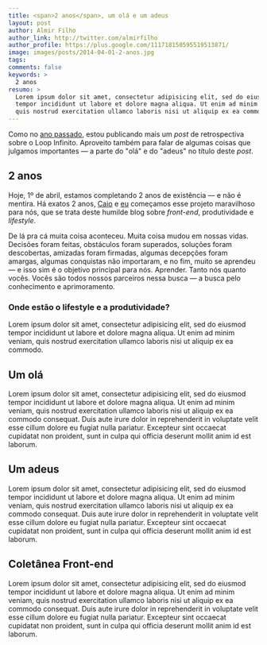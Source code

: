 ```yaml
---
title: <span>2 anos</span>, um olá e um adeus
layout: post
author: Almir Filho
author_link: http://twitter.com/almirfilho
author_profile: https://plus.google.com/111718150595519513871/
image: images/posts/2014-04-01-2-anos.jpg
tags:
comments: false
keywords: >
  2 anos
resumo: >
  Lorem ipsum dolor sit amet, consectetur adipisicing elit, sed do eiusmod
  tempor incididunt ut labore et dolore magna aliqua. Ut enim ad minim veniam,
  quis nostrud exercitation ullamco laboris nisi ut aliquip ex ea commodo.
---
```


Como no [ano passado](http://loopinfinito.com.br/2013/04/05/1-ano-de-loop/ "1
ano de loop infinito"), estou publicando mais um _post_ de retrospectiva sobre o
Loop Infinito. Aproveito também para falar de algumas coisas que julgamos
importantes — a parte do "olá" e do "adeus" no título deste _post_.

## 2 anos

Hoje, 1º de abril, estamos completando 2 anos de existência — e não é mentira.
Há exatos 2 anos, [Caio](https://twitter.com/caio_gondim "Caio Gondim") e
[eu](https://twitter.com/almirfilho "Almir Filho") começamos esse projeto
maravilhoso para nós, que se trata deste humilde blog sobre _front-end_,
produtividade e _lifestyle_.

De lá pra cá muita coisa aconteceu. Muita coisa mudou em nossas vidas. Decisões
foram feitas, obstáculos foram superados, soluções foram descobertas, amizadas
foram firmadas, algumas decepções foram amargas, algumas conquistas não
importaram, e no fim, muito se aprendeu — e isso sim é o objetivo principal para
nós. Aprender. Tanto nós quanto vocês. Vocês são todos nossos parceiros nessa
busca — a busca pelo conhecimento e aprimoramento.

### Onde estão o lifestyle e a produtividade?

Lorem ipsum dolor sit amet, consectetur adipisicing elit, sed do eiusmod
tempor incididunt ut labore et dolore magna aliqua. Ut enim ad minim veniam,
quis nostrud exercitation ullamco laboris nisi ut aliquip ex ea commodo.

## Um olá

Lorem ipsum dolor sit amet, consectetur adipisicing elit, sed do eiusmod
tempor incididunt ut labore et dolore magna aliqua. Ut enim ad minim veniam,
quis nostrud exercitation ullamco laboris nisi ut aliquip ex ea commodo
consequat. Duis aute irure dolor in reprehenderit in voluptate velit esse
cillum dolore eu fugiat nulla pariatur. Excepteur sint occaecat cupidatat non
proident, sunt in culpa qui officia deserunt mollit anim id est laborum.

## Um adeus

Lorem ipsum dolor sit amet, consectetur adipisicing elit, sed do eiusmod
tempor incididunt ut labore et dolore magna aliqua. Ut enim ad minim veniam,
quis nostrud exercitation ullamco laboris nisi ut aliquip ex ea commodo
consequat. Duis aute irure dolor in reprehenderit in voluptate velit esse
cillum dolore eu fugiat nulla pariatur. Excepteur sint occaecat cupidatat non
proident, sunt in culpa qui officia deserunt mollit anim id est laborum.

## Coletânea Front-end

Lorem ipsum dolor sit amet, consectetur adipisicing elit, sed do eiusmod
tempor incididunt ut labore et dolore magna aliqua. Ut enim ad minim veniam,
quis nostrud exercitation ullamco laboris nisi ut aliquip ex ea commodo
consequat. Duis aute irure dolor in reprehenderit in voluptate velit esse
cillum dolore eu fugiat nulla pariatur. Excepteur sint occaecat cupidatat non
proident, sunt in culpa qui officia deserunt mollit anim id est laborum.

